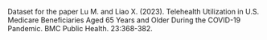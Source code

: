 Dataset for the paper 
Lu M. and Liao X. (2023). Telehealth Utilization in U.S. Medicare Beneficiaries Aged 65 Years and Older During the COVID-19 Pandemic. BMC Public Health. 23:368-382.
